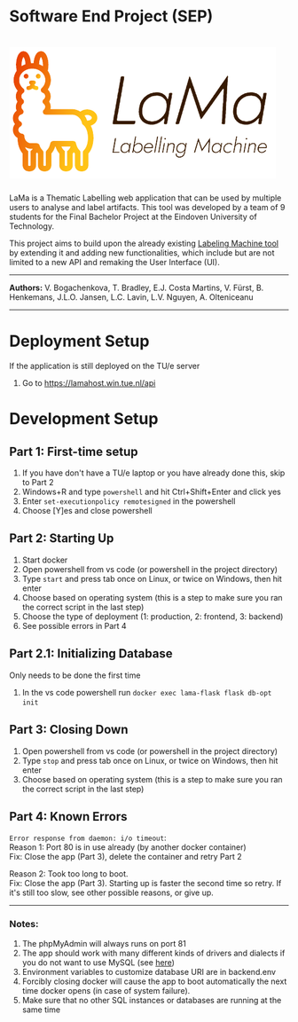 # Software End Project (SEP)

![LaMa logo](/frontend/assets/lama_nobg.png)
===
LaMa is a Thematic Labelling web application that can be used by multiple users to analyse and label artifacts. This tool was developed by a team of 9 students for the Final Bachelor Project at the Eindoven University of Technology. 

This project aims to build upon the already existing [Labeling Machine tool](https://github.com/muctadir/labeling-machine) by extending it and adding new functionalities, which include but are not limited to a new API and remaking the User Interface (UI).

----

**Authors:** V. Bogachenkova, T. Bradley, E.J. Costa Martins, V. Fürst, B. Henkemans, J.L.O. Jansen, L.C. Lavin, L.V. Nguyen, A. Olteniceanu
__________
# Deployment Setup
If the application is still deployed on the TU/e server
1. Go to https://lamahost.win.tue.nl/api

# Development Setup

## Part 1: First-time setup
1. If you have don't have a TU/e laptop or you have already done this, skip to Part 2
2. Windows+R and type `powershell` and hit Ctrl+Shift+Enter and click yes
3. Enter `set-executionpolicy remotesigned` in the powershell
4. Choose [Y]es and close powershell

## Part 2: Starting Up
1. Start docker
2. Open powershell from vs code (or powershell in the project directory)
3. Type `start` and press tab once on Linux, or twice on Windows, then hit enter
4. Choose based on operating system (this is a step to make sure you ran the correct script in the last step)
5. Choose the type of deployment (1: production, 2: frontend, 3: backend)
6. See possible errors in Part 4

## Part 2.1: Initializing Database
Only needs to be done the first time
1. In the vs code powershell run `docker exec lama-flask flask db-opt init`

## Part 3: Closing Down
1. Open powershell from vs code (or powershell in the project directory)
2. Type `stop` and press tab once on Linux, or twice on Windows, then hit enter
3. Choose based on operating system (this is a step to make sure you ran the correct script in the last step)

## Part 4: Known Errors
`Error response from daemon: i/o timeout`:<br />
Reason 1: Port 80 is in use already (by another docker container) <br />
Fix: Close the app (Part 3), delete the container and retry Part 2 <br />

Reason 2: Took too long to boot. <br />
Fix: Close the app (Part 3). Starting up is faster the second time so retry. If it's still too slow, see other possible reasons, or give up.

---

### Notes:
1. The phpMyAdmin will always runs on port 81
2. The app should work with many different kinds of drivers and dialects if you do not want to use MySQL
    (see [here](https://docs.sqlalchemy.org/en/14/core/engines.html))
3. Environment variables to customize database URI are in backend\.env
4. Forcibly closing docker will cause the app to boot automatically the next time docker opens (in case of system failure).
5. Make sure that no other SQL instances or databases are running at the same time
